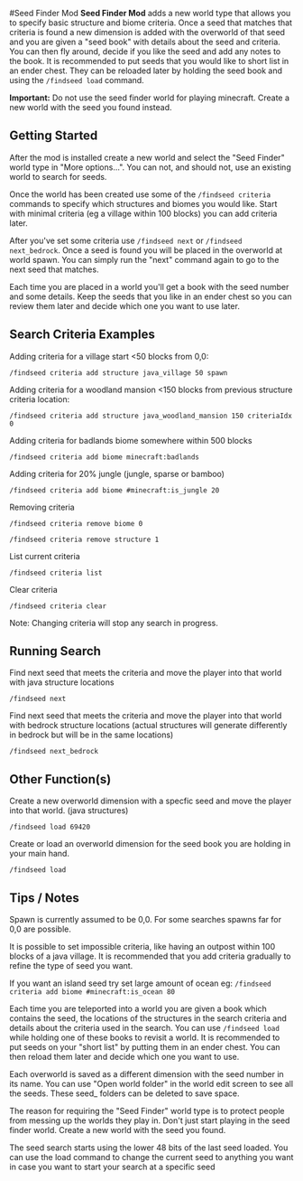 #Seed Finder Mod
**Seed Finder Mod** adds a new world type that allows you to specify basic structure and biome criteria.  Once a seed that matches that criteria is found a new dimension is added with the overworld of that seed and you are given a "seed book" with details about the seed and criteria.  You can then fly around, decide if you like the seed and add any notes to the book.  It is recommended to put seeds that you would like to short list in an ender chest.  They can be reloaded later by holding the seed book and using the ```/findseed load``` command.

**Important:** Do not use the seed finder world for playing minecraft.  Create a new world with the seed you found instead.

## Getting Started
After the mod is installed create a new world and select the "Seed Finder" world type in "More options...".  You can not, and should not, use an existing world to search for seeds.

Once the world has been created use some of the ```/findseed criteria``` commands to specify which structures and biomes you would like.  Start with minimal criteria (eg a village within 100 blocks) you can add criteria later.

After you've set some criteria use ```/findseed next``` or ```/findseed next_bedrock```.  Once a seed is found you will be placed in the overworld at world spawn.  You can simply run the "next" command again to go to the next seed that matches.  

Each time you are placed in a world you'll get a book with the seed number and some details.  Keep the seeds that you like in an ender chest so you can review them later and decide which one you want to use later.

## Search Criteria Examples 
Adding criteria for a village start <50 blocks from 0,0:

```/findseed criteria add structure java_village 50 spawn```

Adding criteria for a woodland mansion <150 blocks from previous structure criteria location:

```/findseed criteria add structure java_woodland_mansion 150 criteriaIdx 0```

Adding criteria for badlands biome somewhere within 500 blocks

```/findseed criteria add biome minecraft:badlands```

Adding criteria for 20% jungle (jungle, sparse or bamboo)

```/findseed criteria add biome #minecraft:is_jungle 20```

Removing criteria

```/findseed criteria remove biome 0```

```/findseed criteria remove structure 1```

List current criteria

```/findseed criteria list```

Clear criteria 

```/findseed criteria clear```

Note: Changing criteria will stop any search in progress.

## Running Search
Find next seed that meets the criteria and move the player into that world with java structure locations

```/findseed next```

Find next seed that meets the criteria and move the player into that world with bedrock structure locations (actual structures will generate differently in bedrock but will be in the same locations)

```/findseed next_bedrock```

## Other Function(s)
Create a new overworld dimension with a specfic seed and move the player into that world. (java structures)

```/findseed load 69420```

Create or load an overworld dimension for the seed book you are holding in your main hand.

```/findseed load```

## Tips / Notes 
Spawn is currently assumed to be 0,0.  For some searches spawns far for 0,0 are possible.

It is possible to set impossible criteria, like having an outpost within 100 blocks of a java village.  It is recommended that you add criteria gradually to refine the type of seed you want.

If you want an island seed try set large amount of ocean eg:
```/findseed criteria add biome #minecraft:is_ocean 80```

Each time you are teleported into a world you are given a book which contains the seed, the locations of the structures in the search criteria and details about the criteria used in the search.  You can use ```/findseed load``` while holding one of these books to revisit a world.  It is recommended to put seeds on your "short list" by putting them in an ender chest.
You can then reload them later and decide which one you want to use.
                
Each overworld is saved as a different dimension with the seed number in its name.  You can use "Open world folder" in the world edit screen to see all the seeds.  These seed_ folders can be deleted to save space.
                
The reason for requiring the "Seed Finder" world type is to protect people from messing up the worlds they play in.  Don't just start playing in the seed finder world.  Create a new world with the seed you found.

The seed search starts using the lower 48 bits of the last seed loaded.  You can use the load command to change the current seed to anything you want in case you want to start your search at a specific seed
